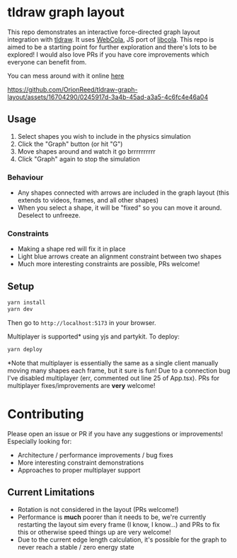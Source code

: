 # tldraw graph layout
This repo demonstrates an interactive force-directed graph layout integration with [tldraw](https://github.com/tldraw/tldraw). It uses [WebCola](https://ialab.it.monash.edu/webcola/), JS port of [libcola](http://www.adaptagrams.org). This repo is aimed to be a starting point for further exploration and there's lots to be explored! I would also love PRs if you have core improvements which everyone can benefit from.

You can mess around with it online [here](https://orionreed.github.io/tldraw-graph-layout/)

https://github.com/OrionReed/tldraw-graph-layout/assets/16704290/0245917d-3a4b-45ad-a3a5-4c6fc4e46a04

## Usage
1. Select shapes you wish to include in the physics simulation
2. Click the "Graph" button (or hit "G")
3. Move shapes around and watch it go brrrrrrrrrr
4. Click "Graph" again to stop the simulation

### Behaviour
- Any shapes connected with arrows are included in the graph layout (this extends to videos, frames, and all other shapes)
- When you select a shape, it will be "fixed" so you can move it around. Deselect to unfreeze.

### Constraints
- Making a shape red will fix it in place
- Light blue arrows create an alignment constraint between two shapes
- Much more interesting constraints are possible, PRs welcome!

## Setup
```bash
yarn install
yarn dev
```
Then go to `http://localhost:5173` in your browser.

Multiplayer is supported* using yjs and partykit. To deploy:
```bash
yarn deploy
```
*Note that multiplayer is essentially the same as a single client manually moving many shapes each frame, but it sure is fun! Due to a connection bug I've disabled multiplayer (err, commented out line 25 of App.tsx). PRs for multiplayer fixes/improvements are **very** welcome!

# Contributing
Please open an issue or PR if you have any suggestions or improvements! Especially looking for:
- Architecture / performance improvements / bug fixes
- More interesting constraint demonstrations
- Approaches to proper multiplayer support

## Current Limitations
- Rotation is not considered in the layout (PRs welcome!)
- Performance is **much** poorer than it needs to be, we're currently restarting the layout sim every frame (I know, I know...) and PRs to fix this or otherwise speed things up are very welcome!
- Due to the current edge length calculation, it's possible for the graph to never reach a stable / zero energy state
